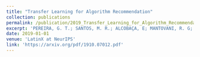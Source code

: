 ```yaml
---
title: "Transfer Learning for Algorithm Recommendation"
collection: publications
permalink: /publication/2019_Transfer_Learning_for_Algorithm_Recommendation
excerpt: 'PEREIRA, G. T.; SANTOS, M. R.; ALCOBAÇA, E; MANTOVANI, R. G; CARVALHO, A. C. P. L. F. Transfer Learning for Algorithm Recommendation. In: LatinX in AI Research Workshop at Conference on Neural Information Processing Systems (NeurIPS). Vancouver, Canada. 2019.'
date: 2019-01-01
venue: 'LatinX at NeurIPS'
link: 'https://arxiv.org/pdf/1910.07012.pdf'
---
```

